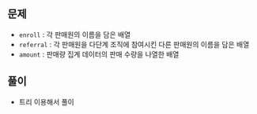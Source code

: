 ## 문제
- `enroll` : 각 판매원의 이름을 담은 배열
- `referral` : 각 판매원을 다단계 조직에 참여시킨 다른 판매원의 이름을 담은 배열
- `amount` : 판매량 집계 데이터의 판매 수량을 나열한 배열

## 풀이
- 트리 이용해서 풀이
